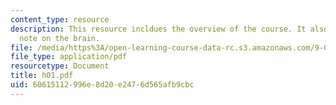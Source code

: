 ```yaml
---
content_type: resource
description: This resource incldues the overview of the course. It also includes a
  note on the brain.
file: /media/https%3A/open-learning-course-data-rc.s3.amazonaws.com/9-00-introduction-to-psychology-fall-2004/60615112996e8d20e2476d565afb9cbc_h01.pdf
file_type: application/pdf
resourcetype: Document
title: h01.pdf
uid: 60615112-996e-8d20-e247-6d565afb9cbc
---
```

